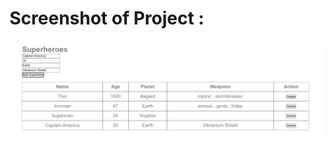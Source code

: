 # Screenshot of Project :

<img src="https://github.com/kishanrajput23/LetsUpgrade-JavaScript-Essential/blob/main/Day6/Superhero%20Project/Superhero.png" alt="">
